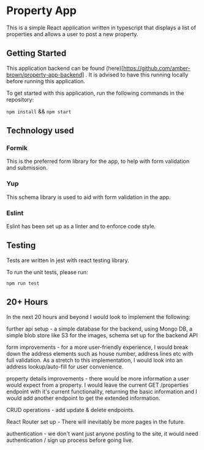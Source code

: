 # Property App

This is a simple React application written in typescript that displays a list of properties and allows a user to post a new property.

## Getting Started

This application backend can be found (here)[https://github.com/amber-brown/property-app-backend] . It is advised to have this running locally before running this application.

To get started with this application, run the following commands in the repository: 

`npm install` && `npm start`

## Technology used

### Formik

This is the preferred form library for the app, to help with form validation and submission.

### Yup 

This schema library is used to aid with form validation in the app.

### Eslint

Eslint has been set up as a linter and to enforce code style.

## Testing

Tests are written in jest with react testing library.

To run the unit tests, please run: 

`npm run test`

## 20+ Hours

In the next 20 hours and beyond I would look to implement the following:

further api setup - a simple database for the backend, using Mongo DB, a simple blob store like S3 for the images, schema set up for the backend API

form improvements - for a more user-friendly experience, I would break down the address elements such as house number, address lines etc with full validation. As a stretch to this implementation, I would look into an address lookup/auto-fill for user convenience.

property details improvements - there would be more information a user would expect from a property. I would leave the current GET /properties endpoint with it's current functionality, returning the basic information and I would add another endpoint to get the extended information.

CRUD operations - add update & delete endpoints.

React Router set up - There will inevitably be more pages in the future.

authentication - we don't want just anyone posting to the site, it would need authentication / sign up process before going live.
